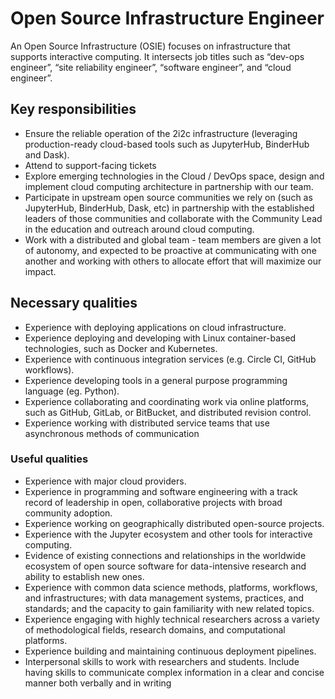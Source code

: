 # Open Source Infrastructure Engineer

An Open Source Infrastructure (OSIE) focuses on infrastructure that supports interactive computing.
It intersects job titles such as “dev-ops engineer”, “site reliability engineer”, “software engineer”, and “cloud engineer”.

## Key responsibilities

- Ensure the reliable operation of the 2i2c infrastructure (leveraging production-ready cloud-based tools such as JupyterHub, BinderHub and Dask).
- Attend to support-facing tickets
- Explore emerging technologies in the Cloud / DevOps space, design and implement cloud computing architecture in partnership with our team.
- Participate in upstream open source communities we rely on (such as JupyterHub, BinderHub, Dask, etc) in partnership with the established leaders of those communities and collaborate with the Community Lead in the education and outreach around cloud computing.
- Work with a distributed and global team - team members are given a lot of autonomy, and expected to be proactive at communicating with one another and working with others to allocate effort that will maximize our impact.

## Necessary qualities

- Experience with deploying applications on cloud infrastructure.
- Experience deploying and developing with Linux container-based technologies, such as Docker and Kubernetes.
- Experience with continuous integration services (e.g. Circle CI, GitHub workflows).
- Experience developing tools in a general purpose programming language (eg. Python).
- Experience collaborating and coordinating work via online platforms, such as GitHub, GitLab, or BitBucket, and distributed revision control.
- Experience working with distributed service teams that use asynchronous methods of communication

### Useful qualities

- Experience with major cloud providers.
- Experience in programming and software engineering with a track record of leadership in open, collaborative projects with broad community adoption.
- Experience working on geographically distributed open-source projects.
- Experience with the Jupyter ecosystem and other tools for interactive computing.
- Evidence of existing connections and relationships in the worldwide ecosystem of open source software for data-intensive research and ability to establish new ones.
- Experience with common data science methods, platforms, workflows, and infrastructures; with data management systems, practices, and standards; and the capacity to gain familiarity with new related topics.
- Experience engaging with highly technical researchers across a variety of methodological fields, research domains, and computational platforms.
- Experience building and maintaining continuous deployment pipelines.
- Interpersonal skills to work with researchers and students. Include having skills to communicate complex information in a clear and concise manner both verbally and in writing
